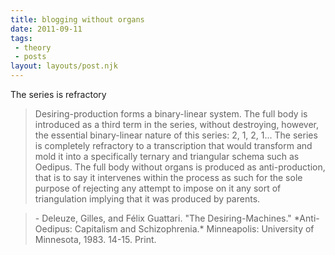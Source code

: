 ```yaml
---
title: blogging without organs
date: 2011-09-11
tags:
 - theory
 - posts
layout: layouts/post.njk
---
```


The series is refractory

<blockquote>Desiring-production forms a binary-linear system. The full body is
  introduced as a third term in the series, without destroying,
  however, the essential binary-linear nature of this series: 2, 1, 2,
  1... The series is completely refractory to a transcription that
  would transform and mold it into a specifically ternary and
  triangular schema such as Oedipus. The full body without organs is
  produced as anti-production, that is to say it intervenes within the
  process as such for the sole purpose of rejecting any attempt to
  impose on it any sort of triangulation implying that it was produced
  by parents.  </blockquote>
<blockquote>- Deleuze, Gilles, and F&#233;lix Guattari. "The
  Desiring-Machines." *Anti-Oedipus: Capitalism and
  Schizophrenia.* Minneapolis: University of Minnesota, 1983.
  14-15. Print. </blockquote>
